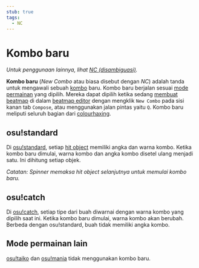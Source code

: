 ```yaml
---
stub: true
tags:
  - NC
---
```


# Kombo baru

*Untuk penggunaan lainnya, lihat [NC (disambiguasi)](/wiki/Disambiguation/NC).*

**Kombo baru** (*New Combo* atau biasa disebut dengan *NC*) adalah tanda untuk mengawali sebuah [kombo](/wiki/Beatmapping/Combo) baru. Kombo baru berjalan sesuai [mode permainan](/wiki/Game_mode) yang dipilih. Mereka dapat dipilih ketika sedang [membuat beatmap](/wiki/Beatmapping) di dalam [beatmap editor](/wiki/Beatmap_Editor) dengan mengklik `New Combo` pada sisi kanan tab `Compose`, atau menggunakan jalan pintas yaitu `Q`. Kombo baru meliputi seluruh bagian dari [colourhaxing](/wiki/Beatmapping/Colourhaxing).

## osu!standard

Di [osu!standard](/wiki/Game_mode/osu!), setiap [hit object](/wiki/Hit_object) memiliki angka dan warna kombo. Ketika kombo baru dimulai, warna kombo dan angka kombo disetel ulang menjadi satu. Ini dihitung setiap objek.

*Catatan: Spinner memaksa hit object selanjutnya untuk memulai kombo baru.*

## osu!catch

Di [osu!catch](/wiki/Game_mode/osu!catch), setiap tipe dari buah diwarnai dengan warna kombo yang dipilih saat ini. Ketika kombo baru dimulai, warna kombo akan berubah. Berbeda dengan osu!standard, buah tidak memiliki angka kombo.

## Mode permainan lain

[osu!taiko](/wiki/Game_mode/osu!taiko) dan [osu!mania](/wiki/Game_mode/osu!mania) tidak menggunakan kombo baru.
